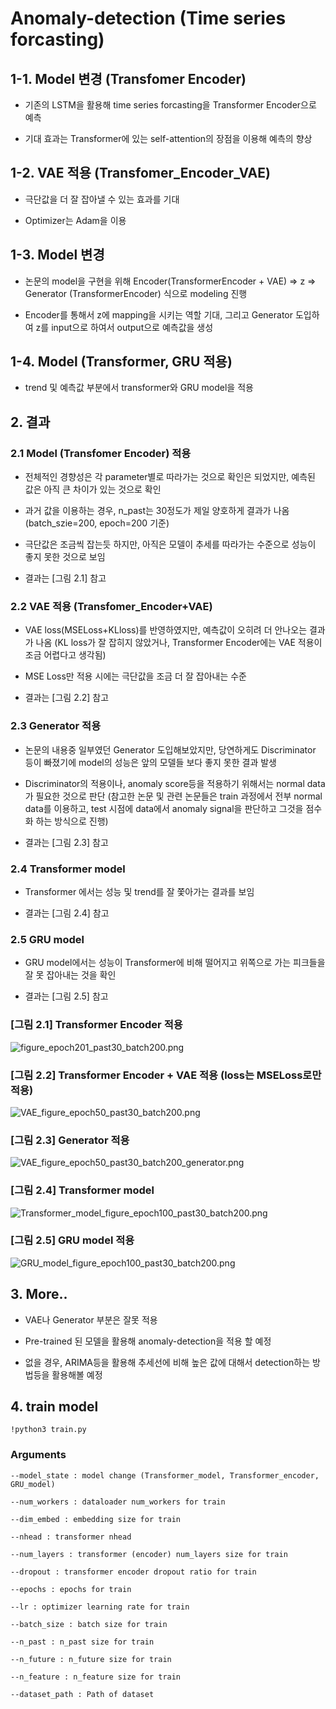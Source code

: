 # Anomaly-detection (Time series forcasting)

## 1-1. Model 변경 (Transfomer Encoder)

- 기존의 LSTM을 활용해 time series forcasting을 Transformer Encoder으로 예측

- 기대 효과는 Transformer에 있는 self-attention의 장점을 이용해 예측의 향상


## 1-2. VAE 적용 (Transfomer_Encoder_VAE)

- 극단값을 더 잘 잡아낼 수 있는 효과를 기대

- Optimizer는 Adam을 이용

    

## 1-3. Model 변경
    
- 논문의 model을 구현을 위해 Encoder(TransformerEncoder + VAE) => z => Generator (TransformerEncoder) 식으로 modeling 진행

- Encoder를 통해서 z에 mapping을 시키는 역할 기대, 그리고 Generator 도입하여 z를 input으로 하여서 output으로 예측값을 생성

## 1-4. Model (Transformer, GRU 적용)

- trend 및 예측값 부분에서 transformer와 GRU model을 적용


## 2. 결과
    
### 2.1 Model (Transfomer Encoder) 적용

- 전체적인 경향성은 각 parameter별로 따라가는 것으로 확인은 되었지만, 예측된 값은 아직 큰 차이가 있는 것으로 확인

- 과거 값을 이용하는 경우, n_past는 30정도가 제일 양호하게 결과가 나옴 (batch_szie=200, epoch=200 기준)

- 극단값은 조금씩 잡는듯 하지만, 아직은 모델이 추세를 따라가는 수준으로 성능이 좋지 못한 것으로 보임

- 결과는 [그림 2.1] 참고

### 2.2 VAE 적용 (Transfomer_Encoder+VAE)
- VAE loss(MSELoss+KLloss)를 반영하였지만, 예측값이 오히려 더 안나오는 결과가 나옴 (KL loss가 잘 잡히지 않았거나, Transformer Encoder에는 VAE 적용이 조금 어렵다고 생각됨)

- MSE Loss만 적용 시에는 극단값을 조금 더 잘 잡아내는 수준

- 결과는 [그림 2.2] 참고

### 2.3 Generator 적용

- 논문의 내용중 일부였던 Generator 도입해보았지만, 당연하게도 Discriminator 등이 빠졌기에 model의 성능은 앞의 모델들 보다 좋지 못한 결과 발생

- Discriminator의 적용이나, anomaly score등을 적용하기 위해서는 normal data가 필요한 것으로 판단 (참고한 논문 및 관련 논문들은 train 과정에서 전부 normal data를 이용하고, test 시점에 data에서 anomaly signal을 판단하고 그것을 점수화 하는 방식으로 진행)

- 결과는 [그림 2.3] 참고

### 2.4 Transformer model

- Transformer 에서는 성능 및 trend를 잘 쫓아가는 결과를 보임

- 결과는 [그림 2.4] 참고

### 2.5 GRU model

- GRU model에서는 성능이 Transformer에 비해 떨어지고 위쪽으로 가는 피크들을 잘 못 잡아내는 것을 확인

- 결과는 [그림 2.5] 참고

### [그림 2.1] Transformer Encoder 적용
![figure_epoch201_past30_batch200.png](./figure_save/figure_epoch201_past30_batch200.png)

### [그림 2.2] Transformer Encoder + VAE 적용 (loss는 MSELoss로만 적용)
![VAE_figure_epoch50_past30_batch200.png](./figure_save/VAE_figure_epoch50_past30_batch200.png)

### [그림 2.3] Generator 적용

![VAE_figure_epoch50_past30_batch200_generator.png](./figure_save/VAE_figure_epoch50_past30_batch200_generator.png)

### [그림 2.4] Transformer model
![Transformer_model_figure_epoch100_past30_batch200.png](./figure_save/Transformer_model_figure_epoch100_past30_batch200.png)

### [그림 2.5] GRU model 적용
![GRU_model_figure_epoch100_past30_batch200.png](./figure_save/GRU_model_figure_epoch100_past30_batch200.png)

## 3. More..

- VAE나 Generator 부분은 잘못 적용

- Pre-trained 된 모델을 활용해 anomaly-detection을 적용 할 예정

- 없을 경우, ARIMA등을 활용해 추세선에 비해 높은 값에 대해서 detection하는 방법등을 활용해볼 예정

## 4. train model

    !python3 train.py

### Arguments

    --model_state : model change (Transformer_model, Transformer_encoder, GRU_model)

    --num_workers : dataloader num_workers for train

    --dim_embed : embedding size for train
    
    --nhead : transformer nhead
    
    --num_layers : transformer (encoder) num_layers size for train

    --dropout : transformer encoder dropout ratio for train

    --epochs : epochs for train

    --lr : optimizer learning rate for train

    --batch_size : batch size for train

    --n_past : n_past size for train

    --n_future : n_future size for train

    --n_feature : n_feature size for train

    --dataset_path : Path of dataset